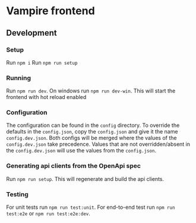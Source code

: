 # Vampire frontend

## Development

### Setup
Run `npm i`
Run `npm run setup`

### Running
Run `npm run dev`. On windows run `npm run dev-win`.
This will start the frontend with hot reload enabled 

### Configuration
The configuration can be found in the `config` directory. To override the defaults
in the `config.json`, copy the `config.json` and give it the name `config.dev.json`.
Both configs will be merged where the values of the `config.dev.json` take precedence.
Values that are not overridden/absent in the `config.dev.json` will use the values from
the `config.json`.

### Generating api clients from the OpenApi spec
Run `npm run setup`. This will regenerate and build the api clients.

### Testing
For unit tests run `npm run test:unit`.
For end-to-end test run `npm run test:e2e` or `npm run test:e2e:dev`.
